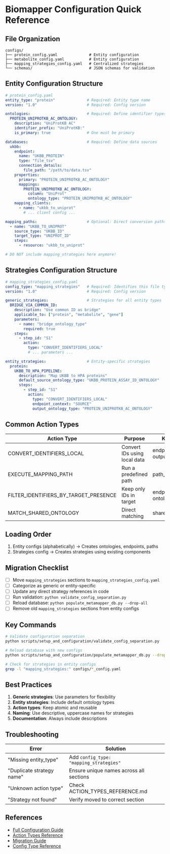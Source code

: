 # Biomapper Configuration Quick Reference

## File Organization

```
configs/
├── protein_config.yaml              # Entity configuration
├── metabolite_config.yaml           # Entity configuration
├── mapping_strategies_config.yaml   # Centralized strategies
└── schemas/                         # JSON schemas for validation
```

## Entity Configuration Structure

```yaml
# protein_config.yaml
entity_type: "protein"              # Required: Entity type name
version: "1.0"                      # Required: Config version

ontologies:                         # Required: Define identifier types
  PROTEIN_UNIPROTKB_AC_ONTOLOGY:
    description: "UniProtKB AC"
    identifier_prefix: "UniProtKB:"
    is_primary: true                # One must be primary

databases:                          # Required: Define data sources
  ukbb:
    endpoint:
      name: "UKBB_PROTEIN"
      type: "file_tsv"
      connection_details:
        file_path: "/path/to/data.tsv"
    properties:
      primary: "PROTEIN_UNIPROTKB_AC_ONTOLOGY"
      mappings:
        PROTEIN_UNIPROTKB_AC_ONTOLOGY:
          column: "UniProt"
          ontology_type: "PROTEIN_UNIPROTKB_AC_ONTOLOGY"
    mapping_clients:
      - name: "ukbb_to_uniprot"
        # ... client config ...

mapping_paths:                      # Optional: Direct conversion paths
  - name: "UKBB_TO_UNIPROT"
    source_type: "UKBB_ID"
    target_type: "UNIPROT_ID"
    steps:
      - resource: "ukbb_to_uniprot"

# DO NOT include mapping_strategies here anymore!
```

## Strategies Configuration Structure

```yaml
# mapping_strategies_config.yaml
config_type: "mapping_strategies"   # Required: Identifies this file type
version: "1.0"                      # Required: Config version

generic_strategies:                 # Strategies for all entity types
  BRIDGE_VIA_COMMON_ID:
    description: "Use common ID as bridge"
    applicable_to: ["protein", "metabolite", "gene"]
    parameters:
      - name: "bridge_ontology_type"
        required: true
    steps:
      - step_id: "S1"
        action:
          type: "CONVERT_IDENTIFIERS_LOCAL"
          # ... parameters ...

entity_strategies:                  # Entity-specific strategies
  protein:
    UKBB_TO_HPA_PIPELINE:
      description: "Map UKBB to HPA proteins"
      default_source_ontology_type: "UKBB_PROTEIN_ASSAY_ID_ONTOLOGY"
      steps:
        - step_id: "S1"
          action:
            type: "CONVERT_IDENTIFIERS_LOCAL"
            endpoint_context: "SOURCE"
            output_ontology_type: "PROTEIN_UNIPROTKB_AC_ONTOLOGY"
```

## Common Action Types

| Action Type | Purpose | Key Parameters |
|------------|---------|----------------|
| CONVERT_IDENTIFIERS_LOCAL | Convert IDs using local data | endpoint_context, output_ontology_type |
| EXECUTE_MAPPING_PATH | Run a predefined path | path_name |
| FILTER_IDENTIFIERS_BY_TARGET_PRESENCE | Keep only IDs in target | endpoint_context, ontology_type_to_match |
| MATCH_SHARED_ONTOLOGY | Direct matching | shared_ontology_type |

## Loading Order

1. Entity configs (alphabetically) → Creates ontologies, endpoints, paths
2. Strategies config → Creates strategies using existing components

## Migration Checklist

- [ ] Move `mapping_strategies` sections to `mapping_strategies_config.yaml`
- [ ] Categorize as generic or entity-specific
- [ ] Update any direct strategy references in code
- [ ] Run validation: `python validate_config_separation.py`
- [ ] Reload database: `python populate_metamapper_db.py --drop-all`
- [ ] Remove old `mapping_strategies` sections from entity configs

## Key Commands

```bash
# Validate configuration separation
python scripts/setup_and_configuration/validate_config_separation.py

# Reload database with new configs
python scripts/setup_and_configuration/populate_metamapper_db.py --drop-all

# Check for strategies in entity configs
grep -l "mapping_strategies:" configs/*_config.yaml
```

## Best Practices

1. **Generic strategies**: Use parameters for flexibility
2. **Entity strategies**: Include default ontology types
3. **Action types**: Keep atomic and reusable
4. **Naming**: Use descriptive, uppercase names for strategies
5. **Documentation**: Always include descriptions

## Troubleshooting

| Error | Solution |
|-------|----------|
| "Missing entity_type" | Add `config_type: "mapping_strategies"` |
| "Duplicate strategy name" | Ensure unique names across all sections |
| "Unknown action type" | Check ACTION_TYPES_REFERENCE.md |
| "Strategy not found" | Verify moved to correct section |

## References

- [Full Configuration Guide](README.md)
- [Action Types Reference](/home/ubuntu/biomapper/docs/ACTION_TYPES_REFERENCE.md)
- [Migration Guide](/home/ubuntu/biomapper/docs/CONFIGURATION_MIGRATION_GUIDE.md)
- [Config Type Reference](/home/ubuntu/biomapper/docs/CONFIG_TYPE_FIELD_REFERENCE.md)